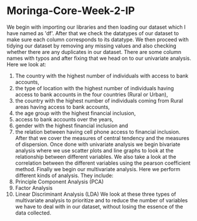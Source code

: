 # Moringa-Core-Week-2-IP
We begin with importing our libraries and then loading our dataset which I have named as 'df'.
After that we check the datatypes of our dataset to make sure each column corresponds to its datatype.
We  then proceed with tidying our dataset by removing any missing values and also checking whether there are any duplicates in our dataset.
There are some column names with typos and after fixing that we head on to our univariate analysis.
Here we look at:
   1. The country with the highest number of individuals with access to bank accounts,
   2. the type of location with the highest number of individuals having access to bank accounts in the four countries (Rural or Urban),
   3. the country with the highest number of individuals coming from Rural areas having access to bank accounts,
   4. the age group with the highest financial inclusion,
   5. access to bank accounts over the years,
   6. gender with the highest financial inclusion and
   7. the relation between having cell phone access to financial inclusion.
After that we cover the measures of central tendency and the measures of dispersion.
Once done with univariate analysis we begin bivariate analysis where we use scatter plots and line graphs to look at the relationship between different variables.
We also take a look at the correlation between the different variables using the pearson coefficient method.
Finally we begin our multivariate analysis. Here we perform different kinds of analysis.
They include:
  1. Principle Component Analysis (PCA)
  2. Factor Analysis
  3. Linear Discriminant Analysis (LDA)
We look at these three types of multivariate analysis to prioritize and to reduce the number of variables we have to deal with in our dataset, without losing the essence of the data collected.
